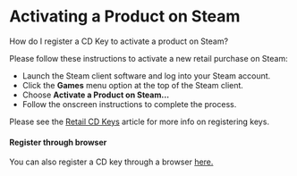 # Activating a Product on Steam

How do I register a CD Key to activate a product on Steam?  
  
Please follow these instructions to activate a new retail purchase on Steam:  

* Launch the Steam client software and log into your Steam account.
* Click the **Games** menu option at the top of the Steam client.
* Choose **Activate a Product on Steam...**
* Follow the onscreen instructions to complete the process.

  
Please see the [Retail CD Keys](https://help.steampowered.com/en/faqs/view/0E71-0971-324A-1161) article for more info on registering keys.  
  
#### Register through browser
  
You can also register a CD key through a browser [here.](https://store.steampowered.com/account/registerkey)